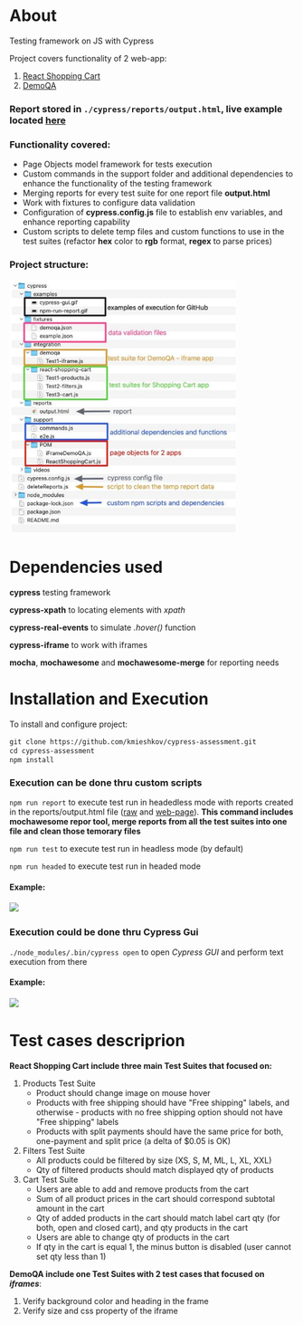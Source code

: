 # About

Testing framework  on JS with Cypress

Project covers functionality of 2 web-app:
1. <a href="https://react-shopping-cart-67954.firebaseapp.com/">React Shopping Cart</a>
2. <a href="https://demoqa.com/frames">DemoQA</a>

### Report stored in ```./cypress/reports/output.html```, live example located <a href="https://kmieshkov.github.io/">here</a>

### Functionality covered:
* Page Objects model framework for tests execution
* Custom commands in the support folder and additional dependencies to enhance the functionality of the testing framework
* Merging reports for every test suite for one report file **output.html**
* Work with fixtures to configure data validation
* Configuration of **cypress.config.js** file to establish env variables, and enhance reporting capability
* Custom scripts to delete temp files and custom functions to use in the test suites (refactor **hex** color to **rgb** format, **regex** to parse prices)

### Project structure:
<img src="https://github.com/kmieshkov/cypress-assessment/blob/main/cypress/examples/project-structure.jpg" width="400px"/>

# Dependencies used
**cypress** testing framework

**cypress-xpath** to locating elements with *xpath*

**cypress-real-events** to simulate *.hover()* function

**cypress-iframe** to work with iframes

**mocha**, **mochawesome** and **mochawesome-merge** for reporting needs

# Installation and Execution

To install and configure project:
```
git clone https://github.com/kmieshkov/cypress-assessment.git
cd cypress-assessment
npm install
```

<h3>Execution can be done thru custom scripts</h3>

```npm run report```  to execute test run in headedless mode with reports created in the reports/output.html file (<a href="https://github.com/kmieshkov/cypress-assessment/blob/main/cypress/reports/output.html">raw</a> and <a href="https://kmieshkov.github.io/">web-page</a>). **This command includes mochawesome repor tool, merge reports from all the test suites into one file and clean those temorary files** 

```npm run test``` to execute test run in headless mode (by default)

```npm run headed``` to execute test run in headed mode

<h4>Example:<h4>
<img src="https://github.com/kmieshkov/cypress-assessment/blob/main/cypress/examples/npm-run-report.gif" width="500px"/>

<h3>Execution could be done thru Cypress Gui</h3>

```./node_modules/.bin/cypress open``` to open *Cypress GUI* and perform text execution from there

<h4>Example:<h4>
<img src="https://github.com/kmieshkov/cypress-assessment/blob/main/cypress/examples/cypress-gui.gif" width="500px"/>

# Test cases descriprion

**React Shopping Cart include three main Test Suites that focused on:**
1. Products Test Suite
   * Product should change image on mouse hover
   * Products with free shipping should have "Free shipping" labels, and otherwise - products with no free shipping option should not have "Free shipping" labels
   * Products with split payments should have the same price for both, one-payment and split price (a delta of $0.05 is OK)
2. Filters Test Suite
   * All products could be filtered by size (XS, S, M, ML, L, XL, XXL)
   * Qty of filtered products should match displayed qty of products
3. Cart Test Suite
   * Users are able to add and remove products from the cart
   * Sum of all product prices in the cart should correspond subtotal amount in the cart
   * Qty of added products in the cart should match label cart qty (for both, open and closed cart), and qty products in the cart
   * Users are able to change qty of products in the cart
   * If qty in the cart is equal 1, the minus button is disabled (user cannot set qty less than 1)


**DemoQA include one Test Suites with 2 test cases that focused on *iframes***:
1. Verify background color and heading in the frame
2. Verify size and css property of the iframe
